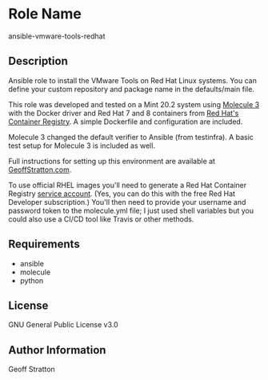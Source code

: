 Role Name
=========
ansible-vmware-tools-redhat

Description
---------------
Ansible role to install the VMware Tools on Red Hat Linux systems. You can define your custom repository and package name in the defaults/main file.

This role was developed and tested on a Mint 20.2 system using [Molecule 3](https://molecule.readthedocs.io/en/latest/) with the Docker driver and Red Hat 7 and 8 containers from [Red Hat's Container Registry](https://catalog.redhat.com/software/containers/explore). A simple Dockerfile and configuration are included.

Molecule 3 changed the default verifier to Ansible (from testinfra). A basic test setup for Molecule 3 is included as well.

Full instructions for setting up this environment are available at [GeoffStratton.com](https://www.geoffstratton.com/test-ansible-roles-molecule-3-and-red-hat-docker-images-linux-mint).

To use official RHEL images you'll need to generate a Red Hat Container Registry [service account](https://access.redhat.com/terms-based-registry/). (Yes, you can do this with the free Red Hat Developer subscription.) You'll then need to provide your username and password token to the molecule.yml file; I just used shell variables but you could also use a CI/CD tool like Travis or other methods.

Requirements
--------------
* ansible
* molecule
* python

License
-------
GNU General Public License v3.0

Author Information
------------------
Geoff Stratton
